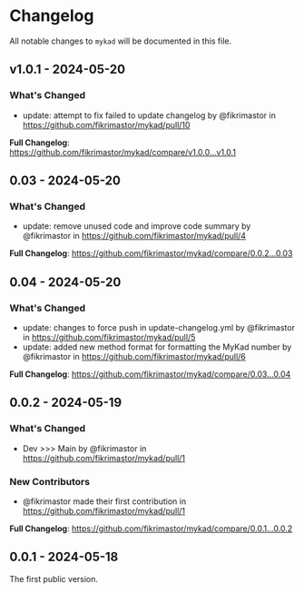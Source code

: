 # Changelog

All notable changes to `mykad` will be documented in this file.

## v1.0.1 - 2024-05-20

### What's Changed

* update: attempt to fix failed to update changelog by @fikrimastor in https://github.com/fikrimastor/mykad/pull/10

**Full Changelog**: https://github.com/fikrimastor/mykad/compare/v1.0.0...v1.0.1

## 0.03 - 2024-05-20

### What's Changed

* update: remove unused code and improve code summary by @fikrimastor in https://github.com/fikrimastor/mykad/pull/4

**Full Changelog**: https://github.com/fikrimastor/mykad/compare/0.0.2...0.03

## 0.04 - 2024-05-20

### What's Changed

* update: changes to force push in update-changelog.yml by @fikrimastor in https://github.com/fikrimastor/mykad/pull/5
* update: added new method format for formatting the MyKad number by @fikrimastor in https://github.com/fikrimastor/mykad/pull/6

**Full Changelog**: https://github.com/fikrimastor/mykad/compare/0.03...0.04

## 0.0.2 - 2024-05-19

### What's Changed

* Dev >>> Main by @fikrimastor in https://github.com/fikrimastor/mykad/pull/1

### New Contributors

* @fikrimastor made their first contribution in https://github.com/fikrimastor/mykad/pull/1

**Full Changelog**: https://github.com/fikrimastor/mykad/compare/0.0.1...0.0.2

## 0.0.1 - 2024-05-18

The first public version.
